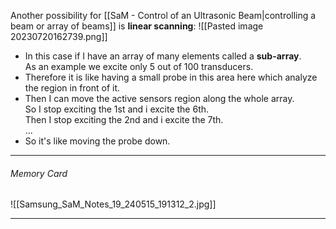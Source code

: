 Another possibility for [[SaM - Control of an Ultrasonic Beam|controlling a beam or array of beams]] is **linear scanning**:
![[Pasted image 20230720162739.png]]
- In this case if I have an array of many elements called a **sub-array**.<br>As an example we excite only 5 out of 100 transducers.
- Therefore it is like having a small probe in this area here which analyze the region in front of it. 
- Then I can move the active sensors region along the whole array.<br>So I stop exciting the 1st and i excite the 6th.<br>Then I stop exciting the 2nd and i excite the 7th.<br>...
- So it's like moving the probe down.
---
###### Memory Card
![[Samsung_SaM_Notes_19_240515_191312_2.jpg]]

---